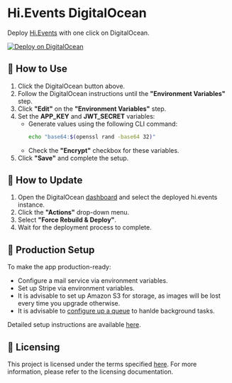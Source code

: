 # Hi.Events DigitalOcean

Deploy [Hi.Events](https://github.com/HiEventsDev/hi.events) with one click on DigitalOcean.

[![Deploy on DigitalOcean](https://www.deploytodo.com/do-btn-blue.svg)](https://cloud.digitalocean.com/apps/new?repo=https://github.com/amirukim/pulsy-event-digitalocean)

## 🚀 How to Use

1. Click the DigitalOcean button above.
2. Follow the DigitalOcean instructions until the **"Environment Variables"** step.
3. Click **"Edit"** on the **"Environment Variables"** step.
4. Set the **APP_KEY** and **JWT_SECRET** variables:
    - Generate values using the following CLI command:
      ```bash
      echo "base64:$(openssl rand -base64 32)"
      ```
    - Check the **"Encrypt"** checkbox for these variables.
5. Click **"Save"** and complete the setup.

## 🔄 How to Update

1. Open the DigitalOcean [dashboard](https://cloud.digitalocean.com/apps) and select the deployed hi.events instance.
2. Click the **"Actions"** drop-down menu.
3. Select **"Force Rebuild & Deploy"**.
4. Wait for the deployment process to complete.

## 🔧 Production Setup

To make the app production-ready:

- Configure a mail service via environment variables.
- Set up Stripe via environment variables.
- It is advisable to set up Amazon S3 for storage, as images will be lost every time you upgrade otherwise.
- It is advisable to [configure up a queue](https://hi.events/docs/getting-started/deploying#queue-configuration) to hanlde background tasks.

Detailed setup instructions are available [here](https://hi.events/docs/getting-started/deploying).

## 📜 Licensing

This project is licensed under the terms specified [here](https://hi.events/licensing). For more information, please refer to the licensing documentation.
